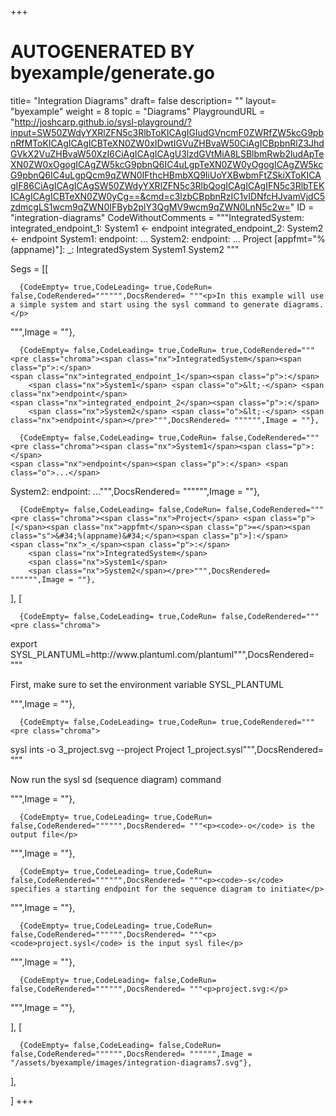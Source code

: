 +++
# AUTOGENERATED BY byexample/generate.go
title= "Integration Diagrams"
draft= false
description= ""
layout= "byexample"
weight = 8
topic = "Diagrams"
PlaygroundURL = "http://joshcarp.github.io/sysl-playground/?input=SW50ZWdyYXRlZFN5c3RlbToKICAgIGludGVncmF0ZWRfZW5kcG9pbnRfMToKICAgICAgICBTeXN0ZW0xIDwtIGVuZHBvaW50CiAgICBpbnRlZ3JhdGVkX2VuZHBvaW50XzI6CiAgICAgICAgU3lzdGVtMiA8LSBlbmRwb2ludApTeXN0ZW0xOgogICAgZW5kcG9pbnQ6IC4uLgpTeXN0ZW0yOgogICAgZW5kcG9pbnQ6IC4uLgpQcm9qZWN0IFthcHBmbXQ9IiUoYXBwbmFtZSkiXToKICAgIF86CiAgICAgICAgSW50ZWdyYXRlZFN5c3RlbQogICAgICAgIFN5c3RlbTEKICAgICAgICBTeXN0ZW0yCg==&cmd=c3lzbCBpbnRzIC1vIDNfcHJvamVjdC5zdmcgLS1wcm9qZWN0IFByb2plY3QgMV9wcm9qZWN0LnN5c2w="
ID = "integration-diagrams"
CodeWithoutComments = """IntegratedSystem:
    integrated_endpoint_1:
        System1 <- endpoint
    integrated_endpoint_2:
        System2 <- endpoint
System1:
    endpoint: ...
System2:
    endpoint: ...
Project [appfmt="%(appname)"]:
    _:
        IntegratedSystem
        System1
        System2
"""

Segs = [[
  
      {CodeEmpty= true,CodeLeading= true,CodeRun= false,CodeRendered="""""",DocsRendered= """<p>In this example will use a simple system and start using the sysl command to generate diagrams.</p>
""",Image = ""},

      {CodeEmpty= false,CodeLeading= true,CodeRun= true,CodeRendered="""<pre class="chroma"><span class="nx">IntegratedSystem</span><span class="p">:</span>
    <span class="nx">integrated_endpoint_1</span><span class="p">:</span>
        <span class="nx">System1</span> <span class="o">&lt;-</span> <span class="nx">endpoint</span>
    <span class="nx">integrated_endpoint_2</span><span class="p">:</span>
        <span class="nx">System2</span> <span class="o">&lt;-</span> <span class="nx">endpoint</span></pre>""",DocsRendered= """""",Image = ""},

      {CodeEmpty= false,CodeLeading= true,CodeRun= false,CodeRendered="""<pre class="chroma"><span class="nx">System1</span><span class="p">:</span>
    <span class="nx">endpoint</span><span class="p">:</span> <span class="o">...</span>
<span class="nx">System2</span><span class="p">:</span>
    <span class="nx">endpoint</span><span class="p">:</span> <span class="o">...</span></pre>""",DocsRendered= """""",Image = ""},

      {CodeEmpty= false,CodeLeading= false,CodeRun= false,CodeRendered="""<pre class="chroma"><span class="nx">Project</span> <span class="p">[</span><span class="nx">appfmt</span><span class="p">=</span><span class="s">&#34;%(appname)&#34;</span><span class="p">]:</span>
    <span class="nx">_</span><span class="p">:</span>
        <span class="nx">IntegratedSystem</span>
        <span class="nx">System1</span>
        <span class="nx">System2</span></pre>""",DocsRendered= """""",Image = ""},


],
[
  
      {CodeEmpty= false,CodeLeading= true,CodeRun= false,CodeRendered="""<pre class="chroma">
<span class="nx">export</span> <span class="nx">SYSL_PLANTUML</span><span class="p">=</span><span class="nx">http</span><span class="p">:</span><span class="o">//</span><span class="nx">www</span><span class="p">.</span><span class="nx">plantuml</span><span class="p">.</span><span class="nx">com</span><span class="o">/</span><span class="nx">plantuml</span></pre>""",DocsRendered= """<p>First, make sure to set the environment variable SYSL_PLANTUML</p>
""",Image = ""},

      {CodeEmpty= false,CodeLeading= true,CodeRun= true,CodeRendered="""<pre class="chroma">
<span class="nx">sysl</span> <span class="nx">ints</span> <span class="o">-</span><span class="nx">o</span> <span class="mi">3</span><span class="nx">_project</span><span class="p">.</span><span class="nx">svg</span> <span class="o">--</span><span class="nx">project</span> <span class="nx">Project</span> <span class="mi">1</span><span class="nx">_project</span><span class="p">.</span><span class="nx">sysl</span></pre>""",DocsRendered= """<p>Now run the sysl sd (sequence diagram) command</p>
""",Image = ""},

      {CodeEmpty= true,CodeLeading= true,CodeRun= false,CodeRendered="""""",DocsRendered= """<p><code>-o</code> is the output file</p>
""",Image = ""},

      {CodeEmpty= true,CodeLeading= true,CodeRun= false,CodeRendered="""""",DocsRendered= """<p><code>-s</code> specifies a starting endpoint for the sequence diagram to initiate</p>
""",Image = ""},

      {CodeEmpty= true,CodeLeading= true,CodeRun= false,CodeRendered="""""",DocsRendered= """<p><code>project.sysl</code> is the input sysl file</p>
""",Image = ""},

      {CodeEmpty= true,CodeLeading= false,CodeRun= false,CodeRendered="""""",DocsRendered= """<p>project.svg:</p>
""",Image = ""},


],
[
  
      {CodeEmpty= false,CodeLeading= false,CodeRun= false,CodeRendered="""""",DocsRendered= """""",Image = "/assets/byexample/images/integration-diagrams7.svg"},


],

]
+++


